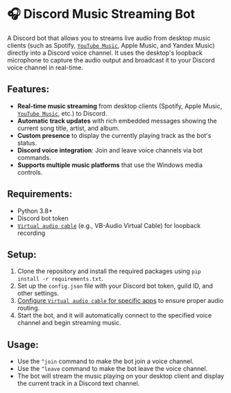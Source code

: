 # 🎧 Discord Music Streaming Bot

A Discord bot that allows you to streams live audio from desktop music clients (such as Spotify, [`YouTube Music`](https://github.com/th-ch/youtube-music), Apple Music, and Yandex Music) directly into a Discord voice channel. It uses the desktop's loopback microphone to capture the audio output and broadcast it to your Discord voice channel in real-time.

## Features:
- **Real-time music streaming** from desktop clients (Spotify, Apple Music, [`YouTube Music`](https://github.com/th-ch/youtube-music), etc.) to Discord.
- **Automatic track updates** with rich embedded messages showing the current song title, artist, and album.
- **Custom presence** to display the currently playing track as the bot's status.
- **Discord voice integration**: Join and leave voice channels via bot commands.
- **Supports multiple music platforms** that use the Windows media controls.

## Requirements:
- Python 3.8+
- Discord bot token
- [`Virtual audio cable`](https://vb-audio.com/Cable/) (e.g., VB-Audio Virtual Cable) for loopback recording

## Setup:
1. Clone the repository and install the required packages using `pip install -r requirements.txt`.
2. Set up the `config.json` file with your Discord bot token, guild ID, and other settings.
3. [Configure `Virtual audio cable` for specific apps](./docs/virtual_audio_cable_setup.md) to ensure proper audio routing.
4. Start the bot, and it will automatically connect to the specified voice channel and begin streaming music.

## Usage:
- Use the `^join` command to make the bot join a voice channel.
- Use the `^leave` command to make the bot leave the voice channel.
- The bot will stream the music playing on your desktop client and display the current track in a Discord text channel.